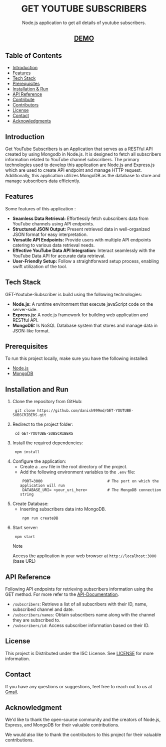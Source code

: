 <h1 align="center"> 
GET YOUTUBE SUBSCRIBERS
</h1>
<p align="center">Node.js application to get all details of youtube subscribers.</p>


<h2 align='center'>
<a href='https://get-youtube-subscribers-eight.vercel.app/' target="_blank">DEMO</a>
</h2>

## Table of Contents

- [Introduction ](#introduction)
- [Features ](#features)
- [Tech Stack ](#tech-stack)
- [Prerequisites ](#prerequisites)
- [Installation & Run](#installation-and-run)
- [API Reference ](#api-reference)
- [Contribute ](#contribute)
- [Contributors ](#contributors)
- [License ](#license)
- [Contact ](#contact)
- [Acknowledgments ](#acknowledgments)


## Introduction
Get YouTube Subscribers is an Application that serves as a RESTful API created by using Mongodb in Node.js. It is designed to fetch all subscribers information related to YouTube channel subscribers. The primary technologies used to develop this application are Node.js and Express.js which are used to create API endpoint and manage HTTP request. Additionally, this application utilizes MongoDB as the database to store and manage subscribers data efficiently.


## Features
Some features of this application :
- **Seamless Data Retrieval:** Effortlessly fetch subscribers data from YouTube channels using API endpoints.
- **Structured JSON Output:** Present retrieved data in well-organized JSON format for easy interpretation.
- **Versatile API Endpoints:** Provide users with multiple API endpoints catering to various data retrieval needs.
- **Effective YouTube Data API Integration:** Interact seamlessly with the YouTube Data API for accurate data retrieval.
- **User-Friendly Setup:** Follow a straightforward setup process, enabling swift utilization of the tool.

## Tech Stack
GET-Youtube-Subscriber is build using the following technologies:

- **Node.js:** A runtime environment that execute javaScript code on the server-side.
- **Express.js:** A node.js framework for building web application and RESTful API.
- **MongoDB:** Is NoSQL Database system that stores and manage data in JSON-like format.

## Prerequisites

To run this project locally, make sure you have the following installed:

- [Node.js](https://nodejs.org/)
- [MongoDB](https://www.mongodb.com/)

## Installation and Run
1. Clone the repository from GitHub:
    ```
     git clone https://github.com/danish999md/GET-YOUTUBE-SUBSCRIBERS.git
    ```
2. Redirect to the project folder:
    ```
     cd GET-YOUTUBE-SUBSCRIBERS
    ```
3. Install the required dependencies:
    ```
     npm install
    ```
4. Configure the application:
   - Create a `.env` file in the root directory of the project.
   - Add the following environment variables to the `.env` file:
      ```
       PORT=3000                             # The port on which the application will run
       DATABASE_URI= <your_uri_here>         # The MongoDB connection string
      ```
5. Create Database:
    - Inserting subscribers data into MongoDB.
        ```
         npm run createDB
        ```
6. Start server:
    ```
     npm start
    ```
    > [!NOTE]
    > Access the  application in your web browser at `http://localhost:3000` (base URL)


## API Reference
Following API endpoints for retrieving subscribers information using the GET method. For more refer to the [API-Documentation](./API-Documentation.md).

- `/subscribers`: Retrieve a list of all subscribers with their ID, name, subscribed channel and date.
- `/subscribers/names`: Obtain subscribers name along with the channel they are subscribed to.
- `/subscribers/id`: Access subscriber information based on their ID.

## License
This project is Distributed under the ISC License. See [LICENSE](./LICENSE) for more information.

## Contact
If you have any questions or suggestions, feel free to reach out to us at [Gmail](https://mail.google.com/mail/u/0/#inbox?compose=GTvVlcSGLPhhCThjSQBxqqKCTksFHbgmPZGmrTXlskrtrXBgHxRqbmdRdzJJlNBtvTWsTLmjdVLbb).

## Acknowledgment
We'd like to thank the open-source community and the creators of Node.js, Express, and MongoDB for their valuable contributions.

We would also like to thank the contributors to this project for their valuable contributions.












